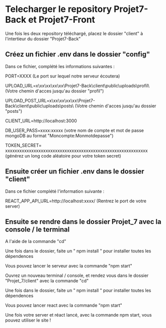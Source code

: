 # Telecharger le repository Projet7-Back et Projet7-Front

Une fois les deux repository téléchargé, placez le dossier "client" à l'intertieur du dossier "Projet7-Back"

## Créez un fichier .env dans le dossier "config"

Dans ce fichier, complété les informations suivantes :

PORT=XXXX (Le port sur lequel notre serveur écoutera)

UPLOAD_URL=x\\xx\\xx\\xx\\xx\\Projet7-Back\\client\\public\\uploads\\profil\\ (Votre chemin d'acces jusqu'au dossier "profil")

UPLOAD_POST_URL=x\\xx\\xx\\xx\\xx\\Projet7-Back\\client\\public\\uploads\\posts\\ (Votre chemin d'acces jusqu'au dossier "posts")

CLIENT_URL=http://localhost:3000

DB_USER_PASS=xxxx:xxxxx (votre nom de compte et mot de passe mongoDB au format "Moncompte:Monmotdepasse")

TOKEN_SECRET= xxxxxxxxxxxxxxxxxxxxxxxxxxxxxxxxxxxxxxxxxxxxxxxxxxxxxxxxxxxx (générez un long code aléatoire pour votre token secret)

## Ensuite créer un fichier .env dans le dossier "client"

Dans ce fichier complété l'information suivante :

REACT_APP_API_URL=http://localhost:xxxx/ (Rentrez le port de votre server)

## Ensuite se rendre dans le dossier Projet_7 avec la console / le terminal

A l'aide de la commande "cd"

Une fois dans le dossier, faite un " npm install " pour installer toutes les dépendences

Vous pouvez lancer le serveur avec la commande "npm start"

Ouvrez un nouveau terminal / console, et rendez vous dans le dossier "Projet_7/client" avec la commande "cd"

Une fois dans le dossier, faite un " npm install " pour installer toutes les dépendences

Vous pouvez lancer react avec la commande "npm start"

Une fois votre server et réact lancé, avec la commande npm start, vous pouvez utiliser le site !
